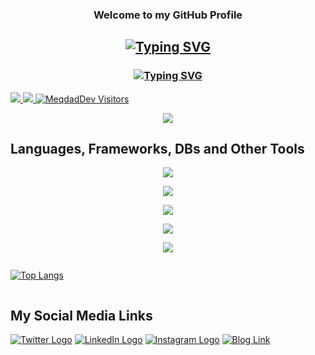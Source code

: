 <h3 align="center">Welcome to my GitHub Profile</h3>

<h2 align="center"><a href="#"><img src="https://readme-typing-svg.demolab.com?font=Cascadia&pause=1000&center=true&width=435&lines=Hi%2C+I'm+Meqdad+Darwish+" alt="Typing SVG" /></a></h2>
<h3 align="center"><a href="#"><img src="https://readme-typing-svg.demolab.com?font=consolas&size=16&pause=1000&center=true&width=435&lines=Learner%2C+Developer%2C+Trainer" alt="Typing SVG" /></a></h2>
<a href="https://www.linkedin.com/in/meqdad-darwish/">
    <img src="https://img.shields.io/badge/-Linkedin-blue?style=flat-square&logo=linkedin">
</a>
<a href="https://pypi.org/user/meqdad/">
    <img src="https://img.shields.io/badge/PyPi-meqdad-blue?style=flat-square&logo=pypi&logoColor=white">
</a>
<a href="https://github.com/MeqdadDev">
    <img src="https://komarev.com/ghpvc/?username=meqdad&label=Visitors&color=0e75b6&style=flat" alt="MeqdadDev Visitors" />
</a>

<p align="center">
<a href="https://github.com/MeqdadDev">
    <img src="https://github-stats-alpha.vercel.app/api?username=MeqdadDev&cc=22272e&tc=37BCF6&ic=fff&bc=0000">
</a>
</p>

<p align="center">

## Languages, Frameworks, DBs and Other Tools

<p align="center">
  <a href="https://github.com/MeqdadDev/">
    <img src="https://skillicons.dev/icons?i=py,java,django,fastapi,flask,spring" />
  </a>
</p>

<p align="center">
  <a href="https://github.com/MeqdadDev/">
    <img src="https://skillicons.dev/icons?i=git,github,gitlab,html,css,maven" />
  </a>
</p>

<p align="center">
  <a href="https://github.com/MeqdadDev/">
    <img src="https://skillicons.dev/icons?i=pytorch,tensorflow,raspberrypi,ros,arduino,opencv" />
  </a>
</p>

<p align="center">
  <a href="https://github.com/MeqdadDev/">
    <img src="https://skillicons.dev/icons?i=postgres,mysql,firebase,hibernate,mongodb,sqlite" />
  </a>
</p>

<p align="center">
  <a href="https://github.com/MeqdadDev/">
    <img src="https://skillicons.dev/icons?i=linux,docker,postman,idea,vscode,stackoverflow" />
  </a>
</p>
<!--
![Python](https://img.shields.io/badge/-Python-black?style=flat-square&logo=Python)
![Java](https://img.shields.io/badge/java-%23ED8B00.svg?style=flat-square&logo=openjdk&logoColor=black)
![JS](https://img.shields.io/badge/JavaScript-323330?style=flat&logo=javascript&logoColor=F7DF1E)

<!--
![Django](https://img.shields.io/badge/Django-092E20?style=flat&logo=django&logoColor=white)
![Flask](https://img.shields.io/badge/Flask-000000?style=flat&logo=flask&logoColor=white)
![Fast API](https://img.shields.io/badge/fastapi-109989?style=flat&logo=FASTAPI&logoColor=white)
![Spring](https://img.shields.io/badge/spring-%236DB33F.svg?style=flat&logo=spring&logoColor=white)

![MySQL](https://img.shields.io/badge/MySQL-00000F?style=flat&logo=mysql&logoColor=white)
![PostgreSQL](https://img.shields.io/badge/-PostgreSQL-336791?style=flat-square&logo=postgresql)
![MongoDb](https://img.shields.io/badge/MongoDB-4EA94B?style=flat&logo=mongodb&logoColor=white)

![TensorFlow](https://img.shields.io/badge/TensorFlow-FF6F00?style=flat&logo=TensorFlow&logoColor=white)
![OpenCV](https://img.shields.io/badge/OpenCV-27338e?style=flat&logo=OpenCV&logoColor=white) -->
<!-- ![Github Stats](https://github-readme-stats.vercel.app/api?username=MeqdadDev&count_private=true&show_icons=true&include_all_commits=true&theme=light) 
</p>-->

<div style="display: flex; align-items: flex-start; align: center">
<p align="center">

[![Top Langs](https://github-readme-stats.vercel.app/api/top-langs/?username=MeqdadDev)](https://github.com/MeqdadDev)

</p>

</div>

## My Social Media Links

[![Twitter Logo](/logos/twitter.png)](https://twitter.com/MeqdadDev)
[![LinkedIn Logo](/logos/linkedin.png)](https://www.linkedin.com/in/meqdad-darwish/)
[![Instagram Logo](/logos/instagram.png)](https://www.instagram.com/Meqdad.Dev)
[![Blog Link](/logos/links.png)](https://medium.com/@meqdad.dev)
